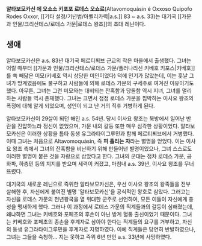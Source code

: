 **알타보모카신 에 오쇼소 키포포 로데스 오쇼르**(Altavomoquàsin é Oxxoso Quipofo Rodes Oxxor, [[기타 설정/기년법/아벨리카력|a.s.]] 83 ~ a.s. 33)는 대기국 [[가문과 인물/크리산테스/로데스 가문|로데스 왕조]]의 초대 레닌이다.

## 생애
알타보모카신은 a.s. 83년 대기국 페르티푀브 근교의 작은 마을에서 출생했다. 그녀는 어릴 때부터 [[가문과 인물/크리산테스/로데스 가문/폴러나리신 키베호 키포스|키베호]]를 쏙 빼닮은 미모(키베호 역시 상당한 미인이었다) 덕에 인기가 많았는데, 이는 훗날 그녀가 방계였음에도 불구하고 사람들에 의해 로데스 가문의 구세주로 여겨진 이유이기도 했다. 아무튼, 그녀는 그런 미모와는 대비되는 잔혹함과 당돌함 역시 지녀, 그녀를 멀리하는 사람들 역시 존재했다. 그녀는 크면서 점점 로데스 가문을 핍박하는 이사요 왕조의 폭정에 대해 알게 되었으며, 성인이 되고 난 거의 직후 거병하게 된다.

알타보모카신이 29살이 되던 해인 a.s. 54년. 당시 이사요 왕조는 북방에서 일어난 반란을 진압하느라 정신이 없었으며, 가문 내의 갈등 또한 매우 심각한 상황이었다. 알타보모카신은 이러한 상황을 틈타 동생 유그라타이그루민과 함께 페르티푀브에서 거병했다. 이때 그녀는 처음으로 Altavomoquàsin, 즉 **피 흘리는 자**라는 별명을 얻었다. 이는 이사요 왕조 측에서 그녀의 잔혹함을 비난하기 위해 만들어낸 별명이었으나, 그녀 스스로도 이러한 별명이 붙은 것을 자랑으로 삼았다고 한다. 그녀의 군대는 점차 로데스 가문, 공화파, 하층민 등의 지지를 받으며 세력이 커졌고, 마침내 a.s. 39년, 이사요 왕조를 무너뜨렸다.

대기국의 새로운 레닌으로 즉위한 알타보모카신은, 우선 이사요 왕조의 왕족들을 전부 살해한 후, 자신에게 붙여진 별명 '알타보모카신'을 공식적인 왕호로 삼았다. 그러고는 자신을 로데스 가문의 천년왕국을 열 위대한 군주로 선언하여, 모든 이들이 자신에게 충성을 맹새하게 했다. 그러나 이 과정에서 로데스 가문의 직계들과의 갈등이 심해졌는데, 왜냐하면 그녀는 키베호와 포페초의 후손이 아닌 방계 혈통 출신이었기 때문이다. 그녀는 키베호와 포페초의 종손을 후계자로 삼아야 한다는 직계들의 요구를 거부하고, 자신의 동생 유그라타이그루민을 후계자로 지명하였다. 이에 직계들은 당연히 반발하였으나, 그녀는 그들을 숙청하... 지는 못하고 즉위 6년 만인 a.s. 33년에 사망하였다.